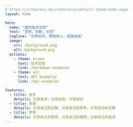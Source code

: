 ```yaml
---
# https://vitepress.dev/reference/default-theme-home-page
layout: home

hero:
  name: "我的技术文档"
  text: "坚持，创新，分享"
  tagline: "分享知识，帮助他人，成就自我"
  image:
    src: /background.png
    alt: background.png
  actions:
    - theme: brand
      text: 技术文档
      link: /markdown-examples
    - theme: alt
      text: API Examples
      link: /api-examples

features:
  - title: 技术
    details: 分享技术，分享经验，分享知识
  - title: 思想
    details: 分享自己的见解，分享自己的思考，分享自己的见解
  - title: 梦想
    details: 分享自己的梦想，分享自己的理想，分享自己的追求
---
```

